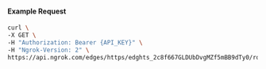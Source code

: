 <!-- Code generated for API Clients. DO NOT EDIT. -->

#### Example Request

```bash
curl \
-X GET \
-H "Authorization: Bearer {API_KEY}" \
-H "Ngrok-Version: 2" \
https://api.ngrok.com/edges/https/edghts_2c8f667GLDUbDvgMZf5mBB9dTy0/routes/edghtsrt_2c8f61eypa3nVuUBgu2JxeQv4nU/circuit_breaker
```
